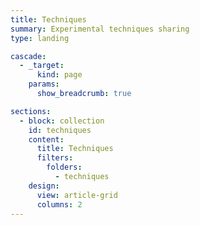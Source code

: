 ```yaml
---
title: Techniques
summary: Experimental techniques sharing
type: landing

cascade:
  - _target:
      kind: page
    params:
      show_breadcrumb: true

sections:
  - block: collection
    id: techniques
    content:
      title: Techniques
      filters:
        folders:
          - techniques
    design:
      view: article-grid
      columns: 2
---
```

